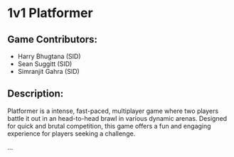 # 1v1 Platformer

## Game Contributors:
- Harry Bhugtana (SID)
- Sean Suggitt (SID)
- Simranjit Gahra (SID)


## Description:
Platformer is a intense, fast-paced, multiplayer game where two players battle it out in an head-to-head brawl in various dynamic arenas. Designed for quick and brutal competition, this game offers a fun and engaging experience for players seeking a challenge.

...